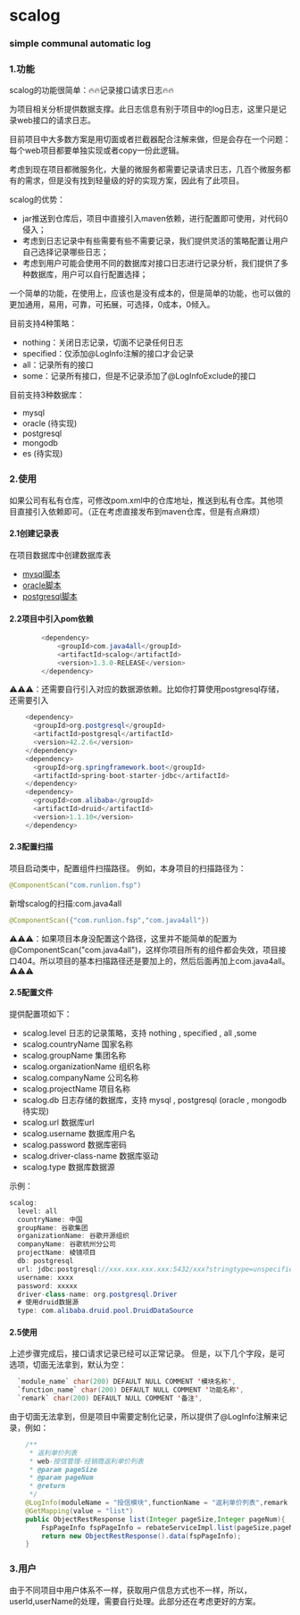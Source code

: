# scalog 
### simple communal automatic log
### 1.功能

scalog的功能很简单：🔥🔥记录接口请求日志🔥🔥

为项目相关分析提供数据支撑。此日志信息有别于项目中的log日志，这里只是记录web接口的请求日志。

目前项目中大多数方案是用切面或者拦截器配合注解来做，但是会存在一个问题：每个web项目都要单独实现或者copy一份此逻辑。

考虑到现在项目都微服务化，大量的微服务都需要记录请求日志，几百个微服务都有的需求，但是没有找到轻量级的好的实现方案，因此有了此项目。

scalog的优势：

- jar推送到仓库后，项目中直接引入maven依赖，进行配置即可使用，对代码0侵入；
- 考虑到日志记录中有些需要有些不需要记录，我们提供灵活的策略配置让用户自己选择记录哪些日志；
- 考虑到用户可能会使用不同的数据库对接口日志进行记录分析，我们提供了多种数据库，用户可以自行配置选择；

一个简单的功能，在使用上，应该也是没有成本的，但是简单的功能，也可以做的更加通用，易用，可靠，可拓展，可选择，0成本，0倾入。

目前支持4种策略：
- nothing：关闭日志记录，切面不记录任何日志
- specified：仅添加@LogInfo注解的接口才会记录
- all：记录所有的接口
- some：记录所有接口，但是不记录添加了@LogInfoExclude的接口

目前支持3种数据库：
- mysql
- oracle (待实现)
- postgresql 
- mongodb
- es (待实现)

### 2.使用
如果公司有私有仓库，可修改pom.xml中的仓库地址，推送到私有仓库。其他项目直接引入依赖即可。（正在考虑直接发布到maven仓库，但是有点麻烦）

#### 2.1创建记录表
在项目数据库中创建数据库表
- [mysql脚本](https://github.com/it4alla/scalog/tree/master/src/main/resource/sql/mysql.sql)
- [oracle脚本](https://github.com/it4alla/scalog/tree/master/src/main/resource/sql/oracle.sql)
- [postgresql脚本](https://github.com/it4alla/scalog/tree/master/src/main/resource/sql/postgresql.sql)
#### 2.2项目中引入pom依赖
```java
		<dependency>
			<groupId>com.java4all</groupId>
			<artifactId>scalog</artifactId>
			<version>1.3.0-RELEASE</version>
		</dependency>
```
⚠⚠⚠：还需要自行引入对应的数据源依赖。比如你打算使用postgresql存储，还需要引入
```java
    <dependency>
      <groupId>org.postgresql</groupId>
      <artifactId>postgresql</artifactId>
      <version>42.2.6</version>
    </dependency>
    <dependency>
      <groupId>org.springframework.boot</groupId>
      <artifactId>spring-boot-starter-jdbc</artifactId>
    </dependency>
    <dependency>
      <groupId>com.alibaba</groupId>
      <artifactId>druid</artifactId>
      <version>1.1.10</version>
    </dependency>
```
#### 2.3配置扫描
项目启动类中，配置组件扫描路径。
例如，本身项目的扫描路径为：
```java
@ComponentScan("com.runlion.fsp")
```
新增scalog的扫描:com.java4all
```java
@ComponentScan({"com.runlion.fsp","com.java4all"})
```
⚠⚠⚠：如果项目本身没配置这个路径，这里并不能简单的配置为@ComponentScan("com.java4all")，这样你项目所有的组件都会失效，项目接口404。所以项目的基本扫描路径还是要加上的，然后后面再加上com.java4all。⚠⚠⚠

#### 2.5配置文件
提供配置项如下：
- scalog.level 日志的记录策略，支持 nothing , specified , all ,some 
- scalog.countryName 国家名称
- scalog.groupName 集团名称
- scalog.organizationName 组织名称
- scalog.companyName 公司名称
- scalog.projectName 项目名称
- scalog.db 日志存储的数据库，支持 mysql , postgresql (oracle , mongodb待实现)
- scalog.url 数据库url
- scalog.username 数据库用户名
- scalog.password 数据库密码
- scalog.driver-class-name 数据库驱动
- scalog.type  数据库数据源


示例：
```java
scalog:
  level: all
  countryName: 中国
  groupName: 谷歌集团
  organizationName: 谷歌开源组织
  companyName: 谷歌杭州分公司
  projectName: 棱镜项目
  db: postgresql
  url: jdbc:postgresql://xxx.xxx.xxx.xxx:5432/xxx?stringtype=unspecified
  username: xxxx
  password: xxxxx
  driver-class-name: org.postgresql.Driver
  # 使用druid数据源
  type: com.alibaba.druid.pool.DruidDataSource
```

#### 2.5使用
上述步骤完成后，接口请求记录已经可以正常记录。
但是，以下几个字段，是可选项，切面无法拿到，默认为空：
```java
  `module_name` char(200) DEFAULT NULL COMMENT '模块名称',
  `function_name` char(200) DEFAULT NULL COMMENT '功能名称',
  `remark` char(200) DEFAULT NULL COMMENT '备注',
```
由于切面无法拿到，但是项目中需要定制化记录，所以提供了@LogInfo注解来记录，例如：
```java
    /**
     * 返利单价列表
     * web-授信管理-经销商返利单价列表
     * @param pageSize
     * @param pageNum
     * @return
     */
    @LogInfo(moduleName = "授信模块",functionName = "返利单价列表",remark = "获取返利单价列表")
    @GetMapping(value = "list")
    public ObjectRestResponse list(Integer pageSize,Integer pageNum){
        FspPageInfo fspPageInfo = rebateServiceImpl.list(pageSize,pageNum);
        return new ObjectRestResponse().data(fspPageInfo);
    }
```
### 3.用户
由于不同项目中用户体系不一样，获取用户信息方式也不一样，所以，userId,userName的处理，需要自行处理。此部分还在考虑更好的方案。


